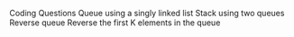 

Coding Questions
Queue using a singly linked list
Stack using two queues
Reverse queue
Reverse the first K elements in the queue